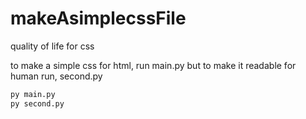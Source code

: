 # makeAsimplecssFile
quality of life for css

to make a simple css for html, run main.py
but to make it readable for human run, second.py

```python
py main.py
py second.py
```
